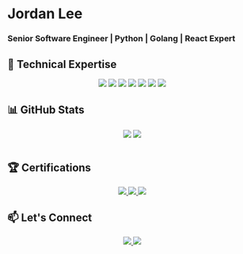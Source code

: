 # Jordan Lee
### Senior Software Engineer | Python | Golang | React Expert


## 🚀 Technical Expertise

<p align="center">
  <img src="https://img.shields.io/badge/Python-3776AB?style=for-the-badge&logo=python&logoColor=white" />
  <img src="https://img.shields.io/badge/Go-00ADD8?style=for-the-badge&logo=go&logoColor=white" />
  <img src="https://img.shields.io/badge/React-20232A?style=for-the-badge&logo=react&logoColor=61DAFB" />
  <img src="https://img.shields.io/badge/TypeScript-007ACC?style=for-the-badge&logo=typescript&logoColor=white" />
  <img src="https://img.shields.io/badge/Node.js-339933?style=for-the-badge&logo=nodedotjs&logoColor=white" />
  <img src="https://img.shields.io/badge/Docker-2496ED?style=for-the-badge&logo=docker&logoColor=white" />
  <img src="https://img.shields.io/badge/Kubernetes-326CE5?style=for-the-badge&logo=kubernetes&logoColor=white" />
</p>

## 📊 GitHub Stats

<div align="center">
  <img align="center" src="http://github-profile-summary-cards.vercel.app/api/cards/repos-per-language?username=allpyjs&theme=github" />
  <img align="center" src="http://github-profile-summary-cards.vercel.app/api/cards/most-commit-language?username=allpyjs&theme=github" />
  <br/><br/>
</div>

## 🏆 Certifications

<div align="center">
  <a href="https://www.hackerrank.com/certificates/iframe/03d49a248e1f">
    <img src="https://img.shields.io/badge/HackerRank-Python-2EC866?style=for-the-badge&logo=HackerRank&logoColor=white" />
  </a>
  <a href="https://www.hackerrank.com/certificates/iframe/8769bcf8abc9">
    <img src="https://img.shields.io/badge/HackerRank-Golang-2EC866?style=for-the-badge&logo=HackerRank&logoColor=white" />
  </a>
  <a href="https://www.hackerrank.com/certificates/iframe/f8424ea30413">
    <img src="https://img.shields.io/badge/HackerRank-React-2EC866?style=for-the-badge&logo=HackerRank&logoColor=white" />
  </a>
  <!-- Add more certification badges as needed -->
</div>


## 📫 Let's Connect

<p align="center">
  <a href="https://www.linkedin.com/in/jleenicole0430/">
    <img src="https://img.shields.io/badge/LinkedIn-0077B5?style=for-the-badge&logo=linkedin&logoColor=white" />
  </a>
  <a href="mailto:jordanlee19930130@gmail.com">
    <img src="https://img.shields.io/badge/Gmail-D14836?style=for-the-badge&logo=gmail&logoColor=white" />
  </a>
</p>
